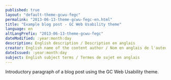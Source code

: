 ```yaml
---
published: true
layout: "default-theme-gcwu-fegc"
permalink: "2013-06-13-theme-gcwu-fegc-en.html"
title: "Example blog post - GC Web Usability theme"
language: en
altLangPrefix: "2013-06-13-theme-gcwu-fegc"
dateModified: :year:month:day
description: English description / Description en anglais
creator: English name of the content author / Nom en anglais de l'auteur du contenu
dateIssued: :year:month:day
subject: English subject terms / Termes de sujet en anglais
---
```


Introductory paragraph of a blog post using the GC Web Usability theme.
